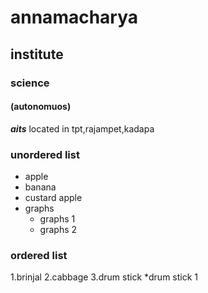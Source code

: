 # annamacharya
## institute
### science
#### (autonomuos)

***aits*** located in tpt,rajampet,kadapa
### unordered list
* apple
* banana
* custard apple
* graphs 
    * graphs 1
    * graphs 2
 ### ordered list
 1.brinjal
 2.cabbage
 3.drum stick
    *drum stick 1
    
